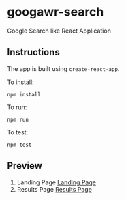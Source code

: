 # googawr-search

Google Search like React Application

## Instructions

The app is built using `create-react-app`.

To install:

```
npm install
```

To run:

```
npm run
```

To test:

```
npm test
```

## Preview

1. Landing Page
   [Landing Page](LandingPage.png)
2. Results Page
   [Results Page](ResultsPage.png)
